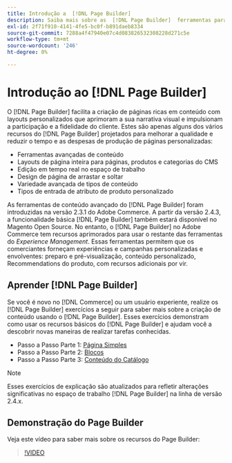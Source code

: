 ```yaml
---
title: Introdução a  [!DNL Page Builder]
description: Saiba mais sobre as  [!DNL Page Builder]  ferramentas para facilitar a criação de conteúdo no Adobe Commerce e no Magento Open Source.
exl-id: 2f71f910-4141-4fe5-bc0f-b891daeb8334
source-git-commit: 7288a4f47940e07c4d083826532308228d271c5e
workflow-type: tm+mt
source-wordcount: '246'
ht-degree: 0%

---
```


# Introdução ao [!DNL Page Builder]

O [!DNL Page Builder] facilita a criação de páginas ricas em conteúdo com layouts personalizados que aprimoram a sua narrativa visual e impulsionam a participação e a fidelidade do cliente. Estes são apenas alguns dos vários recursos do [!DNL Page Builder] projetados para melhorar a qualidade e reduzir o tempo e as despesas de produção de páginas personalizadas:

- Ferramentas avançadas de conteúdo
- Layouts de página inteira para páginas, produtos e categorias do CMS
- Edição em tempo real no espaço de trabalho
- Design de página de arrastar e soltar
- Variedade avançada de tipos de conteúdo
- Tipos de entrada de atributo de produto personalizado

As ferramentas de conteúdo avançado do [!DNL Page Builder] foram introduzidas na versão 2.3.1 do Adobe Commerce. A partir da versão 2.4.3, a funcionalidade básica [!DNL Page Builder] também estará disponível no Magento Open Source. No entanto, o [!DNL Page Builder] no Adobe Commerce tem recursos aprimorados para usar o restante das ferramentas do _Experience Management_. Essas ferramentas permitem que os comerciantes forneçam experiências e campanhas personalizadas e envolventes: preparo e pré-visualização, conteúdo personalizado, Recommendations do produto, com recursos adicionais por vir.

## Aprender [!DNL Page Builder]

Se você é novo no [!DNL Commerce] ou um usuário experiente, realize os [!DNL Page Builder] exercícios a seguir para saber mais sobre a criação de conteúdo usando o [!DNL Page Builder]. Esses exercícios demonstram como usar os recursos básicos do [!DNL Page Builder] e ajudam você a descobrir novas maneiras de realizar tarefas conhecidas.

- Passo a Passo Parte 1: [Página Simples](1-simple-page.md)
- Passo a Passo Parte 2: [Blocos](2-blocks.md)
- Passo a Passo Parte 3: [Conteúdo do Catálogo](3-catalog-content.md)

>[!NOTE]
>
>Esses exercícios de explicação são atualizados para refletir alterações significativas no espaço de trabalho [!DNL Page Builder] na linha de versão 2.4.x.

## Demonstração do Page Builder

Veja este vídeo para saber mais sobre os recursos do Page Builder:

>[!VIDEO](https://video.tv.adobe.com/v/3447897?quality=12&learn=on&captions=por_br)
